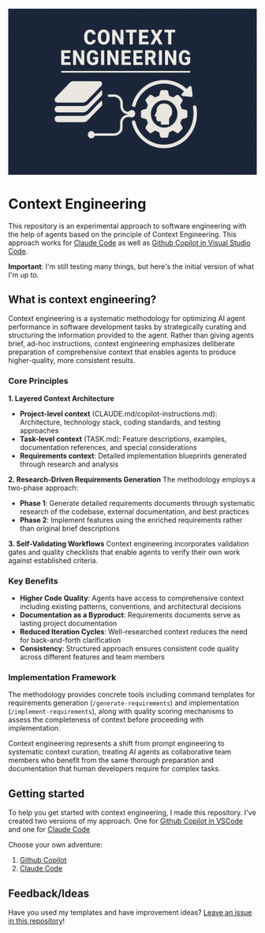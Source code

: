 ![Context Engineering Logo](./images/context-engineering-logo.png)

# Context Engineering

This repository is an experimental approach to software engineering with the help of
agents based on the principle of Context Engineering. This approach works for
[Claude Code](https://docs.anthropic.com/en/docs/claude-code/overview) as well as
[Github Copilot in Visual Studio Code](https://code.visualstudio.com/docs/copilot/overview).

**Important**: I'm still testing many things, but here's the initial
version of what I'm up to.

## What is context engineering?

Context engineering is a systematic methodology for optimizing AI agent performance in
software development tasks by strategically curating and structuring the information
provided to the agent. Rather than giving agents brief, ad-hoc instructions, context
engineering emphasizes deliberate preparation of comprehensive context that enables
agents to produce higher-quality, more consistent results.

### Core Principles

**1. Layered Context Architecture**

- **Project-level context** (CLAUDE.md/copilot-instructions.md): Architecture,
  technology stack, coding standards, and testing approaches
- **Task-level context** (TASK.md): Feature descriptions, examples,
  documentation references, and special considerations
- **Requirements context**: Detailed implementation blueprints generated
  through research and analysis

**2. Research-Driven Requirements Generation**
The methodology employs a two-phase approach:

- **Phase 1**: Generate detailed requirements documents through systematic
  research of the codebase, external documentation, and best practices
- **Phase 2**: Implement features using the enriched requirements rather
  than original brief descriptions

**3. Self-Validating Workflows**
Context engineering incorporates validation gates and quality checklists that
enable agents to verify their own work against established criteria.

### Key Benefits

- **Higher Code Quality**: Agents have access to comprehensive context including
  existing patterns, conventions, and architectural decisions
- **Documentation as a Byproduct**: Requirements documents serve as lasting project
  documentation
- **Reduced Iteration Cycles**: Well-researched context reduces the need for
  back-and-forth clarification
- **Consistency**: Structured approach ensures consistent code quality across different
  features and team members

### Implementation Framework

The methodology provides concrete tools including command templates for
requirements generation (`/generate-requirements`) and
implementation (`/implement-requirements`), along with quality scoring
mechanisms to assess the completeness of context before proceeding with
implementation.

Context engineering represents a shift from prompt engineering to systematic
context curation, treating AI agents as collaborative team members who benefit
from the same thorough preparation and documentation that human developers
require for complex tasks.

## Getting started

To help you get started with context engineering, I made this repository. I've created
two versions of my approach. One for
[Github Copilot in VSCode](https://code.visualstudio.com/docs/copilot/overview) and one
for [Claude Code](https://www.anthropic.com/claude-code)

Choose your own adventure:

1. [Github Copilot](./github-copilot/README.md)
2. [Claude Code](./claude-code/README.md)

## Feedback/Ideas

Have you used my templates and have improvement ideas?
[Leave an issue in this repository](https://github.com/wmeints/context-engineering/issues)!
